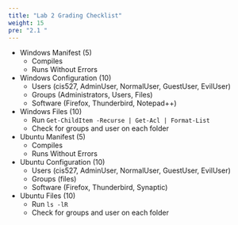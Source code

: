 ```yaml
---
title: "Lab 2 Grading Checklist"
weight: 15
pre: "2.1 "
---
```


- Windows Manifest (5)
  - Compiles
  - Runs Without Errors
- Windows Configuration (10)
  - Users (cis527, AdminUser, NormalUser, GuestUser, EvilUser)
  - Groups (Administrators, Users, Files)
  - Software (Firefox, Thunderbird, Notepad++)
- Windows Files (10)
  - Run `Get-ChildItem -Recurse | Get-Acl | Format-List`
  - Check for groups and user on each folder
- Ubuntu Manifest (5)
  - Compiles
  - Runs Without Errors
- Ubuntu Configuration (10)
  - Users (cis527, AdminUser, NormalUser, GuestUser, EvilUser)
  - Groups (files)
  - Software (Firefox, Thunderbird, Synaptic)
- Ubuntu Files (10)
  - Run `ls -lR`
  - Check for groups and user on each folder
